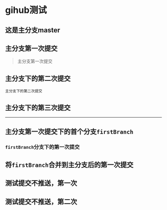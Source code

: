 # gihub测试

## 这是主分支master

## 主分支第一次提交

> 主分支第一次提交

## 主分支下的第二次提交

    主分支下的第二次提交

## 主分支下的第三次提交

-----

## 主分支第一次提交下的首个分支`firstBranch`

### `firstBranch`分支下的第一次提交

## 将`firstBranch`合并到主分支后的第一次提交

## 测试提交不推送，第一次

## 测试提交不推送，第二次